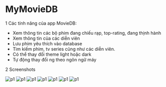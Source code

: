 # MyMovieDB

1 Các tính năng của app MovieDB:

- Xem thông tin các bộ phim đang chiếu rạp, top-rating, đang thịnh hành
- Xem thông tin của các diễn viên
- Lưu phim yêu thích vào database
- Tìm kiếm phim, tv series cũng như các diễn viên.
- Có thể thay đổi theme light hoặc dark
- Tự động thay đổi ng theo ngôn ngữ máy

2 Screenshots

![p1](https://github.com/tuannq-0847/TMDB/blob/develop/ReadMeImages/Screenshot_20190716-190002.png)
![p1](https://github.com/tuannq-0847/TMDB/blob/develop/ReadMeImages/Screenshot_20190716-190203.png)
![p1](https://github.com/tuannq-0847/TMDB/blob/develop/ReadMeImages/Screenshot_20190716-190020.png)
![p1](https://github.com/tuannq-0847/TMDB/blob/develop/ReadMeImages/Screenshot_20190716-190035.png)
![p1](https://github.com/tuannq-0847/TMDB/blob/develop/ReadMeImages/Screenshot_20190716-190044.png)
![p1](https://github.com/tuannq-0847/TMDB/blob/develop/ReadMeImages/Screenshot_20190716-190106.png)
![p1](https://github.com/tuannq-0847/TMDB/blob/develop/ReadMeImages/Screenshot_20190716-190116.png)
